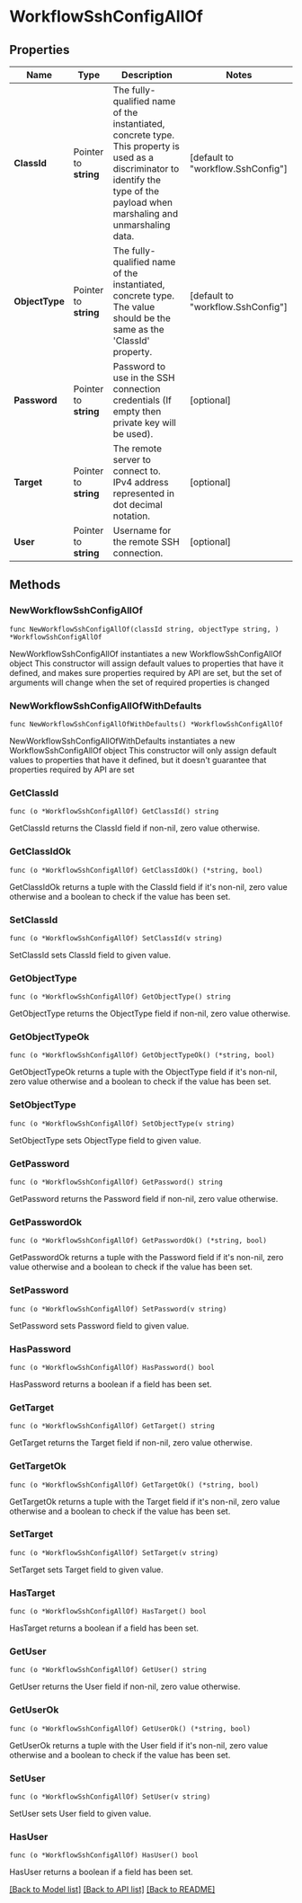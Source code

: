 # WorkflowSshConfigAllOf

## Properties

Name | Type | Description | Notes
------------ | ------------- | ------------- | -------------
**ClassId** | Pointer to **string** | The fully-qualified name of the instantiated, concrete type. This property is used as a discriminator to identify the type of the payload when marshaling and unmarshaling data. | [default to "workflow.SshConfig"]
**ObjectType** | Pointer to **string** | The fully-qualified name of the instantiated, concrete type. The value should be the same as the &#39;ClassId&#39; property. | [default to "workflow.SshConfig"]
**Password** | Pointer to **string** | Password to use in the SSH connection credentials (If empty then private key will be used). | [optional] 
**Target** | Pointer to **string** | The remote server to connect to. IPv4 address represented in dot decimal notation. | [optional] 
**User** | Pointer to **string** | Username for the remote SSH connection. | [optional] 

## Methods

### NewWorkflowSshConfigAllOf

`func NewWorkflowSshConfigAllOf(classId string, objectType string, ) *WorkflowSshConfigAllOf`

NewWorkflowSshConfigAllOf instantiates a new WorkflowSshConfigAllOf object
This constructor will assign default values to properties that have it defined,
and makes sure properties required by API are set, but the set of arguments
will change when the set of required properties is changed

### NewWorkflowSshConfigAllOfWithDefaults

`func NewWorkflowSshConfigAllOfWithDefaults() *WorkflowSshConfigAllOf`

NewWorkflowSshConfigAllOfWithDefaults instantiates a new WorkflowSshConfigAllOf object
This constructor will only assign default values to properties that have it defined,
but it doesn't guarantee that properties required by API are set

### GetClassId

`func (o *WorkflowSshConfigAllOf) GetClassId() string`

GetClassId returns the ClassId field if non-nil, zero value otherwise.

### GetClassIdOk

`func (o *WorkflowSshConfigAllOf) GetClassIdOk() (*string, bool)`

GetClassIdOk returns a tuple with the ClassId field if it's non-nil, zero value otherwise
and a boolean to check if the value has been set.

### SetClassId

`func (o *WorkflowSshConfigAllOf) SetClassId(v string)`

SetClassId sets ClassId field to given value.


### GetObjectType

`func (o *WorkflowSshConfigAllOf) GetObjectType() string`

GetObjectType returns the ObjectType field if non-nil, zero value otherwise.

### GetObjectTypeOk

`func (o *WorkflowSshConfigAllOf) GetObjectTypeOk() (*string, bool)`

GetObjectTypeOk returns a tuple with the ObjectType field if it's non-nil, zero value otherwise
and a boolean to check if the value has been set.

### SetObjectType

`func (o *WorkflowSshConfigAllOf) SetObjectType(v string)`

SetObjectType sets ObjectType field to given value.


### GetPassword

`func (o *WorkflowSshConfigAllOf) GetPassword() string`

GetPassword returns the Password field if non-nil, zero value otherwise.

### GetPasswordOk

`func (o *WorkflowSshConfigAllOf) GetPasswordOk() (*string, bool)`

GetPasswordOk returns a tuple with the Password field if it's non-nil, zero value otherwise
and a boolean to check if the value has been set.

### SetPassword

`func (o *WorkflowSshConfigAllOf) SetPassword(v string)`

SetPassword sets Password field to given value.

### HasPassword

`func (o *WorkflowSshConfigAllOf) HasPassword() bool`

HasPassword returns a boolean if a field has been set.

### GetTarget

`func (o *WorkflowSshConfigAllOf) GetTarget() string`

GetTarget returns the Target field if non-nil, zero value otherwise.

### GetTargetOk

`func (o *WorkflowSshConfigAllOf) GetTargetOk() (*string, bool)`

GetTargetOk returns a tuple with the Target field if it's non-nil, zero value otherwise
and a boolean to check if the value has been set.

### SetTarget

`func (o *WorkflowSshConfigAllOf) SetTarget(v string)`

SetTarget sets Target field to given value.

### HasTarget

`func (o *WorkflowSshConfigAllOf) HasTarget() bool`

HasTarget returns a boolean if a field has been set.

### GetUser

`func (o *WorkflowSshConfigAllOf) GetUser() string`

GetUser returns the User field if non-nil, zero value otherwise.

### GetUserOk

`func (o *WorkflowSshConfigAllOf) GetUserOk() (*string, bool)`

GetUserOk returns a tuple with the User field if it's non-nil, zero value otherwise
and a boolean to check if the value has been set.

### SetUser

`func (o *WorkflowSshConfigAllOf) SetUser(v string)`

SetUser sets User field to given value.

### HasUser

`func (o *WorkflowSshConfigAllOf) HasUser() bool`

HasUser returns a boolean if a field has been set.


[[Back to Model list]](../README.md#documentation-for-models) [[Back to API list]](../README.md#documentation-for-api-endpoints) [[Back to README]](../README.md)


